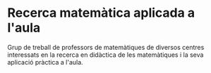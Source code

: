 # Recerca matemàtica aplicada a l'aula

Grup de treball de professors de matemàtiques de diversos centres interessats en la recerca en didàctica de les matemàtiques i la seva aplicació pràctica a l'aula.
